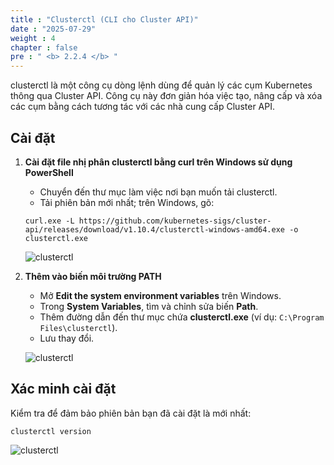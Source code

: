 ```yaml
---
title : "Clusterctl (CLI cho Cluster API)"
date : "2025-07-29"
weight : 4
chapter : false
pre : " <b> 2.2.4 </b> "
---
```


clusterctl là một công cụ dòng lệnh dùng để quản lý các cụm Kubernetes thông qua Cluster API. Công cụ này đơn giản hóa việc tạo, nâng cấp và xóa các cụm bằng cách tương tác với các nhà cung cấp Cluster API.

## Cài đặt

1. **Cài đặt file nhị phân clusterctl bằng curl trên Windows sử dụng PowerShell**  
   - Chuyển đến thư mục làm việc nơi bạn muốn tải clusterctl.  
   - Tải phiên bản mới nhất; trên Windows, gõ:  
   ```
   curl.exe -L https://github.com/kubernetes-sigs/cluster-api/releases/download/v1.10.4/clusterctl-windows-amd64.exe -o clusterctl.exe
   ```  
   ![clusterctl](/images/2.prerequisite/014-clusterctl.png)

2. **Thêm vào biến môi trường PATH**  
   - Mở **Edit the system environment variables** trên Windows.  
   - Trong **System Variables**, tìm và chỉnh sửa biến **Path**.  
   - Thêm đường dẫn đến thư mục chứa **clusterctl.exe** (ví dụ: `C:\Program Files\clusterctl`).  
   - Lưu thay đổi.  

   ![clusterctl](/images/2.prerequisite/015-clusterctl.png)

## Xác minh cài đặt  
   Kiểm tra để đảm bảo phiên bản bạn đã cài đặt là mới nhất:  
   ```
   clusterctl version
   ```  
   ![clusterctl](/images/2.prerequisite/016-clusterctl.png)
